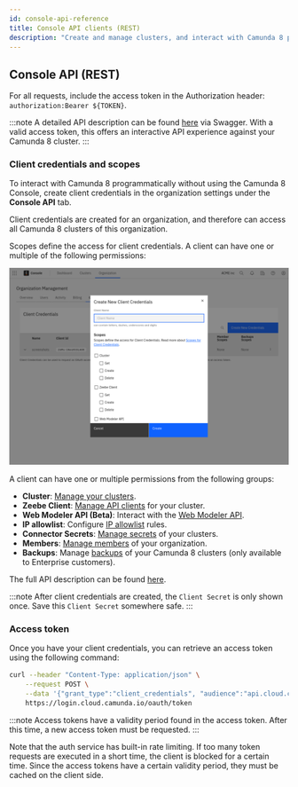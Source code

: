 ```yaml
---
id: console-api-reference
title: Console API clients (REST)
description: "Create and manage clusters, and interact with Camunda 8 programmatically without using the Camunda 8 Console."
---
```


## Console API (REST)

For all requests, include the access token in the Authorization header: `authorization:Bearer ${TOKEN}`.

:::note
A detailed API description can be found [here](https://console.cloud.camunda.io/customer-api/openapi/docs/#/) via Swagger. With a valid access token, this offers an interactive API experience against your Camunda 8 cluster.
:::

### Client credentials and scopes

To interact with Camunda 8 programmatically without using the Camunda 8 Console, create client credentials in the organization settings under the **Console API** tab.

Client credentials are created for an organization, and therefore can access all Camunda 8 clusters of this organization.

Scopes define the access for client credentials. A client can have one or multiple of the following permissions:

![createConsoleApiClient](../components/console/manage-organization/img/create-console-api-client.png)

A client can have one or multiple permissions from the following groups:

- **Cluster**: [Manage your clusters](../components/console/manage-clusters/create-cluster.md).
- **Zeebe Client**: [Manage API clients](../components/console/manage-clusters/manage-api-clients.md) for your cluster.
- **Web Modeler API (Beta)**: Interact with the [Web Modeler API](./web-modeler-api/index.md).
- **IP allowlist**: Configure [IP allowlist](../components/console/manage-clusters/manage-ip-allowlists.md) rules.
- **Connector Secrets**: [Manage secrets](../components/console/manage-clusters/manage-secrets.md) of your clusters.
- **Members**: [Manage members](../components/console/manage-organization/manage-users.md) of your organization.
- **Backups**: Manage [backups](https://docs.camunda.io/docs/components/concepts/backups) of your Camunda 8 clusters (only available to Enterprise customers).

The full API description can be found [here](https://console.cloud.camunda.io/customer-api/openapi/docs/#/).

:::note
After client credentials are created, the `Client Secret` is only shown once. Save this `Client Secret` somewhere safe.
:::

### Access token

Once you have your client credentials, you can retrieve an access token using the following command:

```bash
curl --header "Content-Type: application/json" \
    --request POST \
    --data '{"grant_type":"client_credentials", "audience":"api.cloud.camunda.io", "client_id":"XXX", "client_secret":"YYY"}' \
    https://login.cloud.camunda.io/oauth/token
```

:::note
Access tokens have a validity period found in the access token. After this time, a new access token must be requested.
:::

Note that the auth service has built-in rate limiting. If too many token requests are executed in a short time, the client is blocked for a certain time. Since the access tokens have a certain validity period, they must be cached on the client side.
